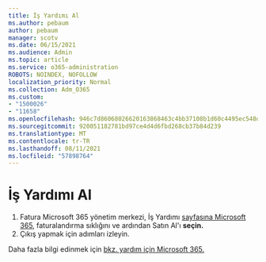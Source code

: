 ```yaml
---
title: İş Yardımı Al
ms.author: pebaum
author: pebaum
manager: scotv
ms.date: 06/15/2021
ms.audience: Admin
ms.topic: article
ms.service: o365-administration
ROBOTS: NOINDEX, NOFOLLOW
localization_priority: Normal
ms.collection: Adm_O365
ms.custom:
- "1500026"
- "11658"
ms.openlocfilehash: 946c7d86068026620163868463c4bb37108b1d60c4495ec548dc36043bce8414
ms.sourcegitcommit: 920051182781bd97ce4d4d6fbd268cb37b84d239
ms.translationtype: MT
ms.contentlocale: tr-TR
ms.lasthandoff: 08/11/2021
ms.locfileid: "57898764"
---
```

# <a name="get-business-assist"></a>İş Yardımı Al

1. Fatura Microsoft 365 yönetim merkezi, İş Yardımı [sayfasına Microsoft 365](https://go.microsoft.com/fwlink/p/?linkid=2158423), faturalandırma sıklığını ve ardından Satın Al'ı **seçin.**
2. Çıkış yapmak için adımları izleyin.

Daha fazla bilgi edinmek için [bkz. yardım için Microsoft 365.](https://docs.microsoft.com/microsoft-365/admin/misc/business-assist)